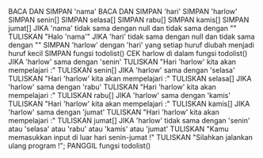 BACA DAN SIMPAN 'nama'
BACA DAN SIMPAN 'hari'
SIMPAN 'harlow'
SIMPAN senin[]
SIMPAN selasa[]
SIMPAN rabu[]
SIMPAN kamis[]
SIMPAN jumat[]
JIKA 'nama' tidak sama dengan null dan tidak sama dengan ""
TULISKAN "Halo 'nama'"
JIKA 'hari' tidak sama dengan null dan tidak sama dengan ""
SIMPAN 'harlow' dengan 'hari' yang setiap huruf diubah menjadi huruf kecil
SIMPAN fungsi todolist()
CEK harlow di dalam fungsi todolist()
JIKA 'harlow' sama dengan 'senin'
TULISKAN "Hari 'harlow' kita akan mempelajari :"
TULISKAN senin[]
JIKA 'harlow' sama dengan 'selasa'
TULISKAN "Hari 'harlow' kita akan mempelajari :"
TULISKAN selasa[]
JIKA 'harlow' sama dengan 'rabu'
TULISKAN "Hari 'harlow' kita akan mempelajari :"
TULISKAN rabu[]
JIKA 'harlow' sama dengan 'kamis'
TULISKAN "Hari 'harlow' kita akan mempelajari :"
TULISKAN kamis[]
JIKA 'harlow' sama dengan 'jumat'
TULISKAN "Hari 'harlow' kita akan mempelajari :"
TULISKAN jumat[]
JIKA 'harlow' tidak sama dengan 'senin' atau 'selasa' atau 'rabu' atau 'kamis' atau 'jumat'
TULISKAN "Kamu memasukkan input di luar hari senin-jumat !"
TULISKAN "Silahkan jalankan ulang program !";
PANGGIL fungsi todolist()
